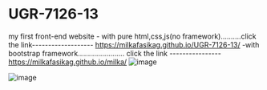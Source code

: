 # UGR-7126-13
 my first front-end website - with pure html,css,js(no framework)..........click the link------------------- https://milkafasikag.github.io/UGR-7126-13/
                            -with bootstrap framework....................... click the link ----------------https://milkafasikag.github.io/milka/
![image](https://user-images.githubusercontent.com/119007476/222548316-b1dca2d7-6b7c-4674-854e-4df20599eeff.png)


![image](https://user-images.githubusercontent.com/119007476/222556670-c5e916b3-746f-483d-8cf7-355fecad4b78.png)
